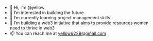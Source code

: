 - 👋 Hi, I’m @yellow
- 👀 I’m interested in building the future
- 🌱 I’m currently learning project management skills
- 💞️ I’m building a web3 initiative that aims to provide resources women need to thrive in web3
- 📫 You can reach me at yellow6228@gmail.com

<!---
yellow6228/yellow6228 is a ✨ special ✨ repository because its `README.md` (this file) appears on your GitHub profile.
You can click the Preview link to take a look at your changes.
--->
